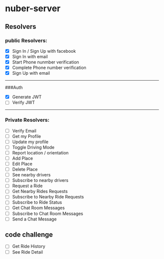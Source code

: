 # nuber-server

## Resolvers

### public Resolvers:

- [x] Sign In / Sign Up with facebook
- [x] Sign In with email
- [x] Start Phone nunmber verification
- [x] Complete Phone number verification
- [x] Sign Up with email

---

###Auth

- [x] Generate JWT
- [ ] Verify JWT

---

### Private Resolvers:

- [ ] Verify Email
- [ ] Get my Profile
- [ ] Update my profile
- [ ] Toggle Driving Mode
- [ ] Report location / orientation
- [ ] Add Place
- [ ] Edit Place
- [ ] Delete Place
- [ ] See nearby drivers
- [ ] Subscribe to nearby drivers
- [ ] Request a Ride
- [ ] Get Nearby Rides Requests
- [ ] Subscribe to Nearby Ride Requests
- [ ] Subscribe to Ride Status
- [ ] Get Chat Room Messages
- [ ] Subscribe to Chat Room Messages
- [ ] Send a Chat Message

## code challenge

- [ ] Get Ride History
- [ ] See Ride Detail
